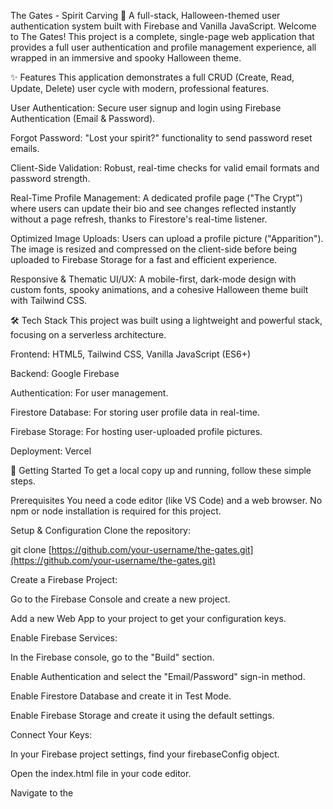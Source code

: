 The Gates - Spirit Carving 🎃
A full-stack, Halloween-themed user authentication system built with Firebase and Vanilla JavaScript.
Welcome to The Gates! This project is a complete, single-page web application that provides a full user authentication and profile management experience, all wrapped in an immersive and spooky Halloween theme.


✨ Features
This application demonstrates a full CRUD (Create, Read, Update, Delete) user cycle with modern, professional features.

User Authentication: Secure user signup and login using Firebase Authentication (Email & Password).

Forgot Password: "Lost your spirit?" functionality to send password reset emails.

Client-Side Validation: Robust, real-time checks for valid email formats and password strength.

Real-Time Profile Management: A dedicated profile page ("The Crypt") where users can update their bio and see changes reflected instantly without a page refresh, thanks to Firestore's real-time listener.

Optimized Image Uploads: Users can upload a profile picture ("Apparition"). The image is resized and compressed on the client-side before being uploaded to Firebase Storage for a fast and efficient experience.

Responsive & Thematic UI/UX: A mobile-first, dark-mode design with custom fonts, spooky animations, and a cohesive Halloween theme built with Tailwind CSS.

🛠️ Tech Stack
This project was built using a lightweight and powerful stack, focusing on a serverless architecture.

Frontend: HTML5, Tailwind CSS, Vanilla JavaScript (ES6+)

Backend: Google Firebase

Authentication: For user management.

Firestore Database: For storing user profile data in real-time.

Firebase Storage: For hosting user-uploaded profile pictures.

Deployment: Vercel

🚀 Getting Started
To get a local copy up and running, follow these simple steps.

Prerequisites
You need a code editor (like VS Code) and a web browser. No npm or node installation is required for this project.

Setup & Configuration
Clone the repository:

git clone [https://github.com/your-username/the-gates.git](https://github.com/your-username/the-gates.git)

Create a Firebase Project:

Go to the Firebase Console and create a new project.

Add a new Web App to your project to get your configuration keys.

Enable Firebase Services:

In the Firebase console, go to the "Build" section.

Enable Authentication and select the "Email/Password" sign-in method.

Enable Firestore Database and create it in Test Mode.

Enable Firebase Storage and create it using the default settings.

Connect Your Keys:

In your Firebase project settings, find your firebaseConfig object.

Open the index.html file in your code editor.

Navigate to the <script type="module"> tag at the bottom of the file.

Replace the placeholder firebaseConfig object with your actual keys.

Run Locally:

The easiest way to run the project is with a live server extension. In VS Code, right-click the index.html file and select "Open with Live Server."

🌐 Deployment
This project was deployed to the web using Vercel.

The process is straightforward:

Push your code to a GitHub repository.

Connect your GitHub account to Vercel.

Import the project from your GitHub repository.

Vercel automatically detects the static HTML/CSS/JS setup and deploys the site. No special build configuration is needed.
